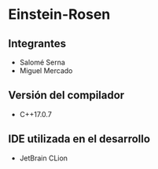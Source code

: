 # Einstein-Rosen

## Integrantes

- Salomé Serna
- Miguel Mercado

## Versión del compilador

- C++17.0.7

## IDE utilizada en el desarrollo

- JetBrain CLion